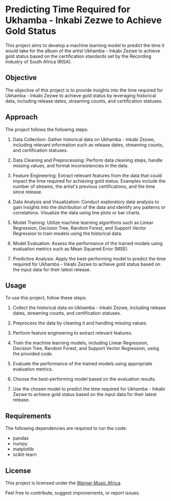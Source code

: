 # Predicting Time Required for Ukhamba - Inkabi Zezwe to Achieve Gold Status

This project aims to develop a machine learning model to predict the time it would take for the album of the artist Ukhamba - Inkabi Zezwe to achieve gold status based on the certification standards set by the Recording Industry of South Africa (RISA).

## Objective
The objective of this project is to provide insights into the time required for Ukhamba - Inkabi Zezwe to achieve gold status by leveraging historical data, including release dates, streaming counts, and certification statuses.

## Approach
The project follows the following steps:

1. Data Collection: Gather historical data on Ukhamba - Inkabi Zezwe, including relevant information such as release dates, streaming counts, and certification statuses.

2. Data Cleaning and Preprocessing: Perform data cleaning steps, handle missing values, and format inconsistencies in the data.

3. Feature Engineering: Extract relevant features from the data that could impact the time required for achieving gold status. Examples include the number of streams, the artist's previous certifications, and the time since release.

4. Data Analysis and Visualization: Conduct exploratory data analysis to gain insights into the distribution of the data and identify any patterns or correlations. Visualize the data using line plots or bar charts.

5. Model Training: Utilize machine learning algorithms such as Linear Regression, Decision Tree, Random Forest, and Support Vector Regression to train models using the historical data.

6. Model Evaluation: Assess the performance of the trained models using evaluation metrics such as Mean Squared Error (MSE).

7. Predictive Analysis: Apply the best-performing model to predict the time required for Ukhamba - Inkabi Zezwe to achieve gold status based on the input data for their latest release.

## Usage
To use this project, follow these steps:

1. Collect the historical data on Ukhamba - Inkabi Zezwe, including release dates, streaming counts, and certification statuses.

2. Preprocess the data by cleaning it and handling missing values.

3. Perform feature engineering to extract relevant features.

4. Train the machine learning models, including Linear Regression, Decision Tree, Random Forest, and Support Vector Regression, using the provided code.

5. Evaluate the performance of the trained models using appropriate evaluation metrics.

6. Choose the best-performing model based on the evaluation results.

7. Use the chosen model to predict the time required for Ukhamba - Inkabi Zezwe to achieve gold status based on the input data for their latest release.

## Requirements
The following dependencies are required to run the code:

- pandas
- numpy
- matplotlib
- scikit-learn

## License
This project is licensed under the [Warner Music Africa](LICENSE).

Feel free to contribute, suggest improvements, or report issues.

